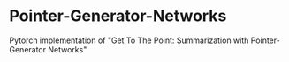 # Pointer-Generator-Networks
Pytorch implementation of "Get To The Point: Summarization with Pointer-Generator Networks"
